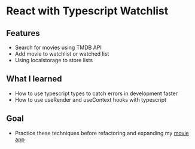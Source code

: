 # React with Typescript Watchlist

## Features
- Search for movies using TMDB API 
- Add movie to watchlist or watched list
- Using localstorage to store lists

## What I learned
- How to use typescript types to catch errors in development faster
- How to use useRender and useContext hooks with typescript

## Goal
- Practice these techniques before refactoring and expanding my [movie app](https://github.com/cd3vane/movie-app-v2)


